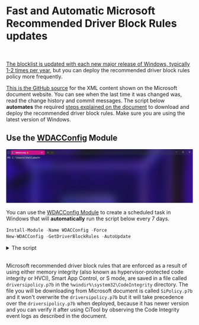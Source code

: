 # Fast and Automatic Microsoft Recommended Driver Block Rules updates

<br>

[The blocklist is updated with each new major release of Windows, typically 1-2 times per year](https://learn.microsoft.com/en-us/windows/security/application-security/application-control/windows-defender-application-control/design/microsoft-recommended-driver-block-rules), but you can deploy the recommended driver block rules policy more frequently.

[This is the GitHub source](https://github.com/MicrosoftDocs/windows-itpro-docs/blob/public/windows/security/application-security/application-control/windows-defender-application-control/design/microsoft-recommended-driver-block-rules.md) for the XML content shown on the Microsoft document website. You can see when the last time it was changed was, read the change history and commit messages. The script below **automates** the required [steps explained on the document](https://learn.microsoft.com/en-us/windows/security/application-security/application-control/windows-defender-application-control/design/microsoft-recommended-driver-block-rules#steps-to-download-and-apply-the-vulnerable-driver-blocklist-binary) to download and deploy the recommended driver block rules. Make sure you are using the latest version of Windows.

## Use the [WDACConfig](https://github.com/HotCakeX/Harden-Windows-Security/wiki/WDACConfig) Module

![image](https://raw.githubusercontent.com/HotCakeX/.github/main/Pictures/Wiki%20APNGs/New-WDACConfig/New-WDACConfig%20-SetAutoUpdateDriverBlockRules.apng)

You can use the [WDACConfig Module](https://github.com/HotCakeX/Harden-Windows-Security/wiki/New-WDACConfig#new-wdacconfig--getdriverblockrules) to create a scheduled task in Windows that will **automatically** run the script below every 7 days.

```powershell
Install-Module -Name WDACConfig -Force
New-WDACConfig -GetDriverBlockRules -AutoUpdate
```

<details>
<summary>The script</summary>

```powershell
try {
    Invoke-WebRequest -Uri 'https://aka.ms/VulnerableDriverBlockList' -OutFile VulnerableDriverBlockList.zip -ErrorAction Stop
}
catch {
    exit 1
}
Expand-Archive -Path .\VulnerableDriverBlockList.zip -DestinationPath 'VulnerableDriverBlockList' -Force
Rename-Item -Path .\VulnerableDriverBlockList\SiPolicy_Enforced.p7b -NewName 'SiPolicy.p7b' -Force
Copy-Item -Path .\VulnerableDriverBlockList\SiPolicy.p7b -Destination "$env:SystemDrive\Windows\System32\CodeIntegrity"
citool --refresh -json
Remove-Item -Path .\VulnerableDriverBlockList -Recurse -Force
Remove-Item -Path .\VulnerableDriverBlockList.zip -Force
exit 0
```

</details>

<br>

Microsoft recommended driver block rules that are enforced as a result of using either memory integrity (also known as hypervisor-protected code integrity or HVCI), Smart App Control, or S mode, are saved in a file called `driversipolicy.p7b` in the `%windir%\system32\CodeIntegrity` directory. The file you will be downloading from Microsoft document is called `SiPolicy.p7b` and it won't overwrite the `driversipolicy.p7b` but it will take precedence over the `driversipolicy.p7b` when deployed, because it has newer version and you can verify it after using CiTool by observing the Code Integrity event logs as described in the document.
